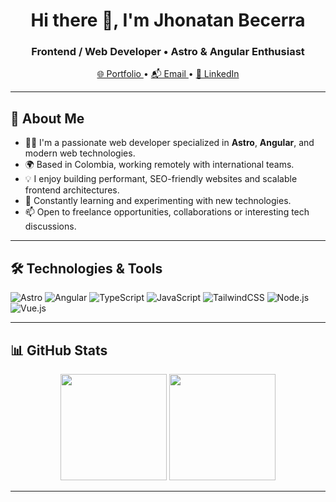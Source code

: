 <div align="center">
  <h1>Hi there 👋, I'm Jhonatan Becerra</h1>
  <h3>Frontend / Web Developer • Astro & Angular Enthusiast</h3>
</div>

<p align="center">
  <a href="https://jhonatanbecerra-portfolio.vercel.app" target="_blank">
    🌐 Portfolio
  </a> • 
  <a href="mailto:yonkitas9@gmail.com">
    📬 Email
  </a> • 
  <a href="https://www.linkedin.com/in/jhonatandavidbecerradonado-frontend/" target="_blank">
    💼 LinkedIn
  </a>
</p>

---

## 🚀 About Me

- 👨‍💻 I'm a passionate web developer specialized in **Astro**, **Angular**, and modern web technologies.
- 🌍 Based in Colombia, working remotely with international teams.
- 💡 I enjoy building performant, SEO-friendly websites and scalable frontend architectures.
- 🧠 Constantly learning and experimenting with new technologies.
- 📫 Open to freelance opportunities, collaborations or interesting tech discussions.

---

## 🛠️ Technologies & Tools

![Astro](https://img.shields.io/badge/Astro-1a1a1a?style=for-the-badge&logo=astro&logoColor=white)
![Angular](https://img.shields.io/badge/Angular-DD0031?style=for-the-badge&logo=angular&logoColor=white)
![TypeScript](https://img.shields.io/badge/TypeScript-3178C6?style=for-the-badge&logo=typescript&logoColor=white)
![JavaScript](https://img.shields.io/badge/JavaScript-F7DF1E?style=for-the-badge&logo=javascript&logoColor=black)
![TailwindCSS](https://img.shields.io/badge/TailwindCSS-38B2AC?style=for-the-badge&logo=tailwind-css&logoColor=white)
![Node.js](https://img.shields.io/badge/Node.js-339433?style=for-the-badge&logo=node.js&logoColor=white)
![Vue.js](https://img.shields.io/badge/Vue.js-4EA94B?style=for-the-badge&logo=vue.js&logoColor=white)

---

## 📊 GitHub Stats

<p align="center">
  <img height="170px" src="https://github-readme-stats.vercel.app/api?username=shinjiomg&show_icons=true&theme=algolia&count_private=true&hide_title=true" />
  <img height="170px" src="https://github-readme-stats.vercel.app/api/top-langs/?username=shinjiomg&layout=compact&langs_count=8&theme=algolia" />
</p>

---
